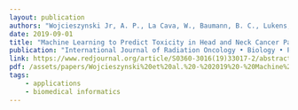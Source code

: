 ```yaml
---
layout: publication
authors: "Wojcieszynski Jr, A. P., La Cava, W., Baumann, B. C., Lukens, J. N., Fotouhi Ghiam, A., Urbanowicz, R. J., … Metz, J. M. "
date: 2019-09-01
title: "Machine Learning to Predict Toxicity in Head and Neck Cancer Patients Treated with Definitive Chemoradiation"
publication: "International Journal of Radiation Oncology • Biology • Physics"
link: https://www.redjournal.org/article/S0360-3016(19)33017-2/abstract
pdf: /assets/papers/Wojcieszynski%20et%20al.%20-%202019%20-%20Machine%20Learning%20to%20Predict%20Toxicity%20in%20Head%20and%20N.pdf
tags:
    - applications
    - biomedical informatics
---
```

